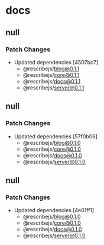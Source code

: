 # docs

## null

### Patch Changes

-   Updated dependencies [4507bc7]
    -   @rescribejs/blog@0.1.1
    -   @rescribejs/core@0.1.1
    -   @rescribejs/docs@0.1.1
    -   @rescribejs/server@0.1.1

## null

### Patch Changes

-   Updated dependencies [57f0b06]
    -   @rescribejs/blog@0.1.0
    -   @rescribejs/core@0.1.0
    -   @rescribejs/docs@0.1.0
    -   @rescribejs/server@0.1.0

## null

### Patch Changes

-   Updated dependencies [4e01ff1]
    -   @rescribejs/blog@0.1.0
    -   @rescribejs/core@0.1.0
    -   @rescribejs/docs@0.1.0
    -   @rescribejs/server@0.1.0
